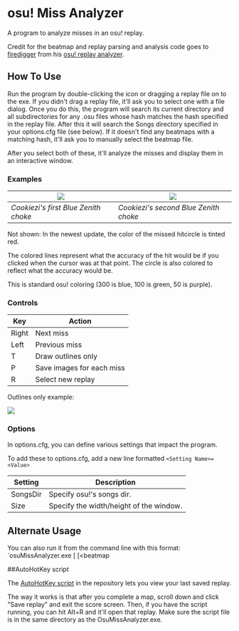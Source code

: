 # osu! Miss Analyzer
A program to analyze misses in an osu! replay.

Credit for the beatmap and replay parsing and analysis code goes to [firedigger](https://github.com/firedigger) from his [osu! replay analyzer](https://github.com/firedigger/osuReplayAnalyzer).

## How To Use

Run the program by double-clicking the icon or dragging a replay file on to the exe. If you didn't drag a replay file, it'll ask you to select one with a file dialog. Once you do this, the program will search its current directory and all subdirectories for any .osu files whose hash matches the hash specified in the replay file. After this it will search the Songs directory specified in your options.cfg file (see below). If it doesn't find any beatmaps with a matching hash, it'll ask you to manually select the beatmap file.

After you select both of these, it'll analyze the misses and display them in an interactive window.

### Examples

|![](https://github.com/ThereGoesMySanity/osuMissAnalyzer/blob/missAnalyzer/OsuMissAnalyzer/Images/replay-0_658127_2040036498.0.png)|![](https://github.com/ThereGoesMySanity/osuMissAnalyzer/blob/missAnalyzer/OsuMissAnalyzer/Images/replay-0_658127_2283307549.0.png)|
|-|-|
| *Cookiezi's first Blue Zenith choke* | *Cookiezi's second Blue Zenith choke* |

Not shown: In the newest update, the color of the missed hitcircle is tinted red.

The colored lines represent what the accuracy of the hit would be if you clicked when the cursor was at that point. The circle is also colored to reflect what the accuracy would be.

This is standard osu! coloring (300 is blue, 100 is green, 50 is purple).

### Controls

| Key | Action|
|-|-|
| Right | Next miss |
| Left | Previous miss |
| T | Draw outlines only |
| P | Save images for each miss |
| R | Select new replay|

Outlines only example:

![](https://github.com/ThereGoesMySanity/osuMissAnalyzer/blob/missAnalyzer/OsuMissAnalyzer/Images/replay-0_658127_2040036498.1.png)

### Options

In options.cfg, you can define various settings that impact the program.

To add these to options.cfg, add a new line formatted `<Setting Name>=<Value>`

| Setting | Description |
|-|-|
|SongsDir|Specify osu!'s songs dir.|
|Size| Specify the width/height of the window.|

## Alternate Usage

You can also run it from the command line with this format: `osuMissAnalyzer.exe [<replay> [<beatmap

##AutoHotKey script

The [AutoHotKey script](https://github.com/ThereGoesMySanity/osuMissAnalyzer/blob/missAnalyzer/OsuMissAnalyzer/OsuMiss.ahk) in the repository lets you view your last saved replay.

The way it works is that after you complete a map, scroll down and click "Save replay" and exit the score screen. Then, if you have the script running, you can hit Alt+R and it'll open that replay. Make sure the script file is in the same directory as the OsuMissAnalyzer.exe.
